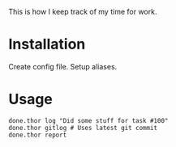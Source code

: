 This is how I keep track of my time for work.

# Installation

Create config file. Setup aliases.

# Usage

    done.thor log "Did some stuff for task #100"
    done.thor gitlog # Uses latest git commit
    done.thor report
